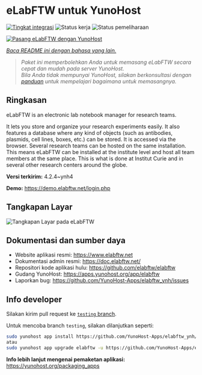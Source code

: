 <!--
N.B.: README ini dibuat secara otomatis oleh <https://github.com/YunoHost/apps/tree/master/tools/readme_generator>
Ini TIDAK boleh diedit dengan tangan.
-->

# eLabFTW untuk YunoHost

[![Tingkat integrasi](https://dash.yunohost.org/integration/elabftw.svg)](https://ci-apps.yunohost.org/ci/apps/elabftw/) ![Status kerja](https://ci-apps.yunohost.org/ci/badges/elabftw.status.svg) ![Status pemeliharaan](https://ci-apps.yunohost.org/ci/badges/elabftw.maintain.svg)

[![Pasang eLabFTW dengan YunoHost](https://install-app.yunohost.org/install-with-yunohost.svg)](https://install-app.yunohost.org/?app=elabftw)

*[Baca README ini dengan bahasa yang lain.](./ALL_README.md)*

> *Paket ini memperbolehkan Anda untuk memasang eLabFTW secara cepat dan mudah pada server YunoHost.*  
> *Bila Anda tidak mempunyai YunoHost, silakan berkonsultasi dengan [panduan](https://yunohost.org/install) untuk mempelajari bagaimana untuk memasangnya.*

## Ringkasan

eLabFTW is an electronic lab notebook manager for research teams.

It lets you store and organize your research experiments easily. It also features a database where any kind of objects (such as antibodies, plasmids, cell lines, boxes, etc.) can be stored. It is accessed via the browser. Several research teams can be hosted on the same installation. This means eLabFTW can be installed at the institute level and host all team members at the same place. This is what is done at Institut Curie and in several other research centers around the globe.

**Versi terkirim:** 4.2.4~ynh4

**Demo:** <https://demo.elabftw.net/login.php>

## Tangkapan Layar

![Tangkapan Layar pada eLabFTW](./doc/screenshots/screen-1.jpg)

## Dokumentasi dan sumber daya

- Website aplikasi resmi: <https://www.elabftw.net>
- Dokumentasi admin resmi: <https://doc.elabftw.net/>
- Repositori kode aplikasi hulu: <https://github.com/elabftw/elabftw>
- Gudang YunoHost: <https://apps.yunohost.org/app/elabftw>
- Laporkan bug: <https://github.com/YunoHost-Apps/elabftw_ynh/issues>

## Info developer

Silakan kirim pull request ke [`testing` branch](https://github.com/YunoHost-Apps/elabftw_ynh/tree/testing).

Untuk mencoba branch `testing`, silakan dilanjutkan seperti:

```bash
sudo yunohost app install https://github.com/YunoHost-Apps/elabftw_ynh/tree/testing --debug
atau
sudo yunohost app upgrade elabftw -u https://github.com/YunoHost-Apps/elabftw_ynh/tree/testing --debug
```

**Info lebih lanjut mengenai pemaketan aplikasi:** <https://yunohost.org/packaging_apps>
